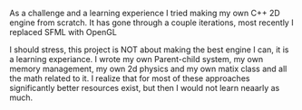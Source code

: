 As a challenge and a learning experience I tried making my own C++ 2D engine from scratch.
It has gone through a couple iterations, most recently I replaced SFML with OpenGL

I should stress, this project is NOT about making the best engine I can, it is a learning experiance.
I wrote my own Parent-child system, my own memory management, my own 2d physics and my own matix class and all the math related to it.
I realize that for most of these approaches significantly better resources exist, but then I would not learn neaarly as much. 
